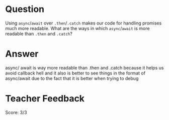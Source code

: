 # Question
Using `async`/`await` over `.then`/`.catch` makes our code for handling promises much more readable. What are the ways in which `async`/`await` is more readable than `.then` and `.catch`?

# Answer
async/ await is way more readable than .then and .catch because it helps us avoid callback hell and it also is better to see things in the format of async/await due to the fact that it is better when trying to debug 


# Teacher Feedback
Score: 3/3